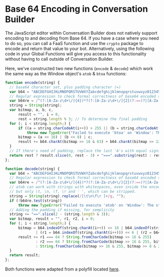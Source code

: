 # Base 64 Encoding in Conversation Builder

The JavaScript editor within Conversation Builder does not natively support encoding to and decoding from Base 64. If you have a case where you need to do so, you can call a FaaS function and use the `crypto` package to encode and return that value to your bot. Alternatively, using the following code in your Global Functions will give you access to this functionality without having to call outside of Conversation Builder.

Here, we've constructed two new functions (`encode` & `decode`) which work the same way as the Window object's `atob` & `btoa` functions:

```js
function encode(string) {
  // base64 character set, plus padding character (=)
  var b64 = "ABCDEFGHIJKLMNOPQRSTUVWXYZabcdefghijklmnopqrstuvwxyz0123456789+/=";
  // Regular expression to check formal correctness of base64 encoded strings
  var b64re = /^(?:[A-Za-z\d+\/]{4})*?(?:[A-Za-z\d+\/]{2}(?:==)?|[A-Za-z\d+\/]{3}=?)?$/;
  string = String(string);
  var bitmap, a, b, c,
      result = "", i = 0,
      rest = string.length % 3; // To determine the final padding
  for (; i < string.length;) {
      if ((a = string.charCodeAt(i++)) > 255 || (b = string.charCodeAt(i++)) > 255 || (c = string.charCodeAt(i++)) > 255)
          throw new TypeError("Failed to execute 'btoa' on 'Window': The string to be encoded contains characters outside of the Latin1 range.");
      bitmap = (a << 16) | (b << 8) | c;
      result += b64.charAt(bitmap >> 18 & 63) + b64.charAt(bitmap >> 12 & 63) + b64.charAt(bitmap >> 6 & 63) + b64.charAt(bitmap & 63);
  }
  // If there's need of padding, replace the last 'A's with equal signs
  return rest ? result.slice(0, rest - 3) + "===".substring(rest) : result;
};

function decode(string) {
  var b64 = "ABCDEFGHIJKLMNOPQRSTUVWXYZabcdefghijklmnopqrstuvwxyz0123456789+/=";
  // Regular expression to check formal correctness of base64 encoded strings
  var b64re = /^(?:[A-Za-z\d+\/]{4})*?(?:[A-Za-z\d+\/]{2}(?:==)?|[A-Za-z\d+\/]{3}=?)?$/;
  // atob can work with strings with whitespaces, even inside the encoded part,
  // but only \t, \n, \f, \r and ' ', which can be stripped.
  string = String(string).replace(/[\t\n\f\r ]+/g, "");
  if (!b64re.test(string))
      throw new TypeError("Failed to execute 'atob' on 'Window': The string to be decoded is not correctly encoded.");
  // Adding the padding if missing, for semplicity
  string += "==".slice(2 - (string.length & 3));
  var bitmap, result = "", r1, r2, i = 0;
  for (; i < string.length;) {
      bitmap = b64.indexOf(string.charAt(i++)) << 18 | b64.indexOf(string.charAt(i++)) << 12
              | (r1 = b64.indexOf(string.charAt(i++))) << 6 | (r2 = b64.indexOf(string.charAt(i++)));
      result += r1 === 64 ? String.fromCharCode(bitmap >> 16 & 255)
              : r2 === 64 ? String.fromCharCode(bitmap >> 16 & 255, bitmap >> 8 & 255)
              : String.fromCharCode(bitmap >> 16 & 255, bitmap >> 8 & 255, bitmap & 255);
  }
  return result;
};
```

Both functions were adapted from a polyfill located [here](https://github.com/MaxArt2501/base64-js/blob/master/base64.js).
